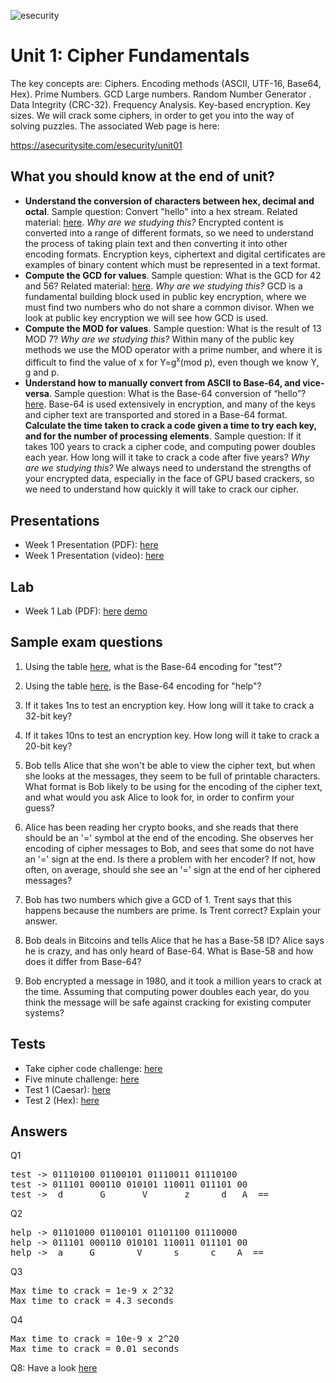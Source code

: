 ![esecurity](https://raw.githubusercontent.com/billbuchanan/esecurity/master/z_associated/esecurity_graphics.jpg)

# Unit 1: Cipher Fundamentals

The key concepts are: Ciphers. Encoding methods (ASCII, UTF-16, Base64, Hex). Prime Numbers. GCD Large numbers. Random Number Generator . Data Integrity (CRC-32). Frequency Analysis. Key-based encryption. Key sizes. We will crack some ciphers, in order to get you into the way of solving puzzles. The associated Web page is here:

https://asecuritysite.com/esecurity/unit01

## What you should know at the end of unit?

* **Understand the conversion of characters between hex, decimal and octal**. Sample question: Convert "hello" into a hex stream. Related material: [here](https://asecuritysite.com/Coding/ascii). *Why are we studying this?* Encrypted content is converted into a range of different formats, so we need to understand the process of taking plain text and then converting it into other encoding formats. Encryption keys, ciphertext and digital certificates are examples of binary content which must be represented in a text format.
* **Compute the GCD for values**. Sample question: What is the GCD for 42 and 56? Related material: [here](https://asecuritysite.com/encryption/gcd). *Why are we studying this?* GCD is a fundamental building block used in public key encryption, where we must find two numbers who do not share a common divisor. When we look at public key encryption we will see how GCD is used.
* **Compute the MOD for values**. Sample question: What is the result of 13 MOD 7? *Why are we studying this?* Within many of the public key methods we use the MOD operator with a prime number, and where it is difficult to find the value of x for Y=g<sup>x</sup>(mod p), even though we know Y, g and p. 
* **Understand how to manually convert from ASCII to Base-64, and vice-versa**. Sample question: What is the Base-64 conversion of “hello”? [here](https://asecuritysite.com/Coding/ascii). Base-64 is used extensively in encryption, and many of the keys and cipher text are transported and stored in a Base-64 format.
**Calculate the time taken to crack a code given a time to try each key, and for the number of processing elements**. Sample question: If it takes 100 years to crack a cipher code, and computing power doubles each year. How long will it take to crack a code after five years? *Why are we studying this?* We always need to understand the strengths of your encrypted data, especially in the face of GPU based crackers, so we need to understand how quickly it will take to crack our cipher.

## Presentations

* Week 1 Presentation (PDF): [here](https://github.com/billbuchanan/esecurity/tree/master/unit01_cipher_fundamentals/lecture)
* Week 1 Presentation (video): [here](https://www.youtube.com/watch?v=zqmjUpJNcJA)

## Lab

* Week 1 Lab (PDF): [here](https://github.com/billbuchanan/esecurity/tree/master/unit01_cipher_fundamentals/lab) [demo](https://www.youtube.com/watch?v=v6H7lHblKes)

## Sample exam questions

1. Using the table [here](https://asecuritysite.com/public/test_table.pdf), what is the Base-64 encoding for "test"?

1. Using the table [here](https://asecuritysite.com/public/test_table.pdf), is the Base-64 encoding for "help"?

1. If it takes 1ns to test an encryption key. How long will it take to crack a 32-bit key?

1. If it takes 10ns to test an encryption key. How long will it take to crack a 20-bit key?

1. Bob tells Alice that she won't be able to view the cipher text, but when she looks at the messages, they seem to be full of printable characters. What format is Bob likely to be using for the encoding of the cipher text, and what would you ask Alice to look for, in order to confirm your guess?

1. Alice has been reading her crypto books, and she reads that there should be an '=' symbol at the end of the encoding. She observes her encoding of cipher messages to Bob, and sees that some do not have an '=' sign at the end. Is there a problem with her encoder? If not, how often, on average, should she see an '=' sign at the end of her ciphered messages?

1. Bob has two numbers which give a GCD of 1. Trent says that this happens because the numbers are prime. Is Trent correct? Explain your answer.

1. Bob deals in Bitcoins and tells Alice that he has a Base-58 ID? Alice says he is crazy, and has only heard of Base-64. What is Base-58 and how does it differ from Base-64?

1. Bob encrypted a message in 1980, and it took a million years to crack at the time. Assuming that computing power doubles each year, do you think the message will be safe against cracking for existing computer systems?

## Tests

* Take cipher code challenge: [here](https://asecuritysite.com/challenges/hex)
* Five minute challenge: [here](https://asecuritysite.com/challenges/scramb)
* Test 1 (Caesar): [here](https://asecuritysite.com/tests/tests?sortBy=caesar)
* Test 2 (Hex): [here](https://asecuritysite.com/tests/tests?sortBy=hex01)


## Answers

Q1
<pre>
test -> 01110100 01100101 01110011 01110100 
test -> 011101 000110 010101 110011 011101 00 
test ->  d       G       V       z      d   A  ==
</pre>

Q2
<pre>
help -> 01101000 01100101 01101100 01110000 
help -> 011101 000110 010101 110011 011101 00 
help ->  a     G        V      s      c    A  ==
</pre>

Q3
<pre>
Max time to crack = 1e-9 x 2^32
Max time to crack = 4.3 seconds
</pre>

Q4
<pre>
Max time to crack = 10e-9 x 2^20
Max time to crack = 0.01 seconds
</pre>

Q8: Have a look [here](https://asecuritysite.com/encryption/base58)







